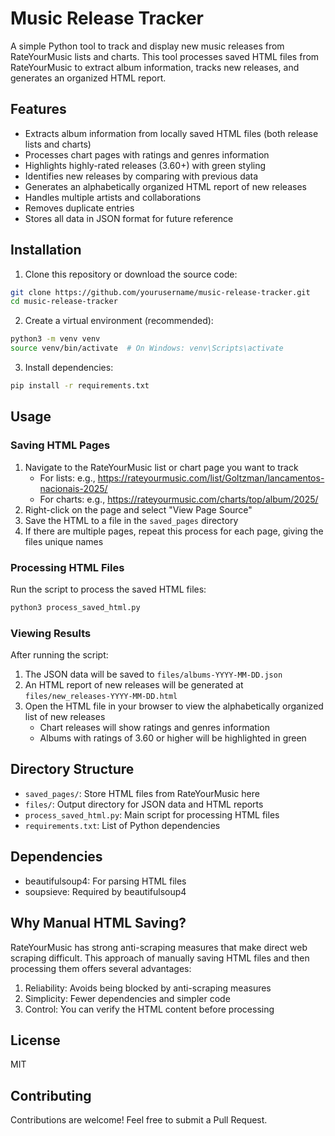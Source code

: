 # Music Release Tracker

A simple Python tool to track and display new music releases from RateYourMusic lists and charts. This tool processes saved HTML files from RateYourMusic to extract album information, tracks new releases, and generates an organized HTML report.

## Features

-   Extracts album information from locally saved HTML files (both release lists and charts)
-   Processes chart pages with ratings and genres information
-   Highlights highly-rated releases (3.60+) with green styling
-   Identifies new releases by comparing with previous data
-   Generates an alphabetically organized HTML report of new releases
-   Handles multiple artists and collaborations
-   Removes duplicate entries
-   Stores all data in JSON format for future reference

## Installation

1. Clone this repository or download the source code:

```bash
git clone https://github.com/yourusername/music-release-tracker.git
cd music-release-tracker
```

2. Create a virtual environment (recommended):

```bash
python3 -m venv venv
source venv/bin/activate  # On Windows: venv\Scripts\activate
```

3. Install dependencies:

```bash
pip install -r requirements.txt
```

## Usage

### Saving HTML Pages

1. Navigate to the RateYourMusic list or chart page you want to track
   - For lists: e.g., https://rateyourmusic.com/list/Goltzman/lancamentos-nacionais-2025/
   - For charts: e.g., https://rateyourmusic.com/charts/top/album/2025/
2. Right-click on the page and select "View Page Source"
3. Save the HTML to a file in the `saved_pages` directory
4. If there are multiple pages, repeat this process for each page, giving the files unique names

### Processing HTML Files

Run the script to process the saved HTML files:

```bash
python3 process_saved_html.py
```

### Viewing Results

After running the script:

1. The JSON data will be saved to `files/albums-YYYY-MM-DD.json`
2. An HTML report of new releases will be generated at `files/new_releases-YYYY-MM-DD.html`
3. Open the HTML file in your browser to view the alphabetically organized list of new releases
   - Chart releases will show ratings and genres information
   - Albums with ratings of 3.60 or higher will be highlighted in green

## Directory Structure

-   `saved_pages/`: Store HTML files from RateYourMusic here
-   `files/`: Output directory for JSON data and HTML reports
-   `process_saved_html.py`: Main script for processing HTML files
-   `requirements.txt`: List of Python dependencies

## Dependencies

-   beautifulsoup4: For parsing HTML files
-   soupsieve: Required by beautifulsoup4

## Why Manual HTML Saving?

RateYourMusic has strong anti-scraping measures that make direct web scraping difficult. This approach of manually saving HTML files and then processing them offers several advantages:

1. Reliability: Avoids being blocked by anti-scraping measures
2. Simplicity: Fewer dependencies and simpler code
3. Control: You can verify the HTML content before processing

## License

MIT

## Contributing

Contributions are welcome! Feel free to submit a Pull Request.
